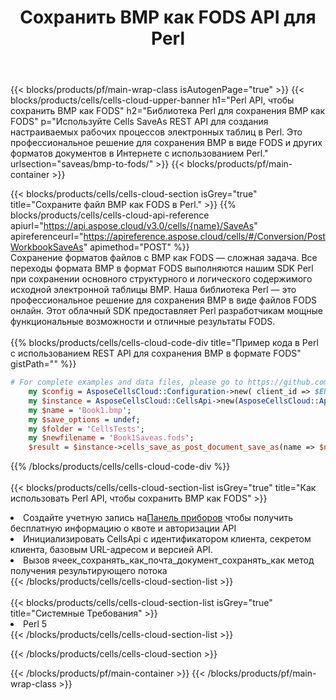 ﻿---
title:  Сохранить BMP как FODS API для Perl
description:  Использование Aspose.Cells Cloud SDK для Perl для сохранения файла формата BMP в виде файла формата FODS.
url: /ru/perl/saveas/bmp-to-fods/
---
{{< blocks/products/pf/main-wrap-class isAutogenPage="true" >}}
{{< blocks/products/cells/cells-cloud-upper-banner h1="Perl API, чтобы сохранить BMP как FODS" h2="Библиотека Perl для сохранения BMP как FODS" p="Используйте Cells SaveAs REST API для создания настраиваемых рабочих процессов электронных таблиц в Perl. Это профессиональное решение для сохранения BMP в виде FODS и других форматов документов в Интернете с использованием Perl." urlsection="saveas/bmp-to-fods/" >}}
{{< blocks/products/pf/main-container >}}

{{< blocks/products/cells/cells-cloud-section isGrey="true" title="Сохраните файл BMP как FODS в Perl." >}}
{{% blocks/products/cells/cells-cloud-api-reference apiurl="https://api.aspose.cloud/v3.0/cells/{name}/SaveAs" apireferenceurl="https://apireference.aspose.cloud/cells/#/Conversion/PostWorkbookSaveAs" apimethod="POST" %}}
<br/>
Сохранение форматов файлов с BMP как FODS — сложная задача. Все переходы формата BMP в формат FODS выполняются нашим SDK Perl при сохранении основного структурного и логического содержимого исходной электронной таблицы BMP. Наша библиотека Perl — это профессиональное решение для сохранения BMP в виде файлов FODS онлайн. Этот облачный SDK предоставляет Perl разработчикам мощные функциональные возможности и отличные результаты FODS.
<br/>
<br/>
{{% blocks/products/cells/cells-cloud-code-div title="Пример кода в Perl с использованием REST API для сохранения BMP в формате FODS" gistPath="" %}}
  
```perl
# For complete examples and data files, please go to https://github.com/aspose-cells-cloud/aspose-cells-cloud-perl/
    my $config = AsposeCellsCloud::Configuration->new( client_id => $ENV{'ProductClientId'}, client_secret => $ENV{'ProductClientSecret'});
    my $instance = AsposeCellsCloud::CellsApi->new(AsposeCellsCloud::ApiClient->new( $config));
    my $name = 'Book1.bmp';
    my $save_options = undef;
    my $folder = 'CellsTests';
    my $newfilename = 'Book1Saveas.fods';
    $result = $instance->cells_save_as_post_document_save_as(name => $name,save_options => $save_options, newfilename => $newfilename, folder => $folder);
```
  
{{% /blocks/products/cells/cells-cloud-code-div %}}
<br/>
<br/>
{{< blocks/products/cells/cells-cloud-section-list isGrey="true" title="Как использовать Perl API, чтобы сохранить BMP как FODS" >}}
<li> Создайте учетную запись на<a href="https://dashboard.aspose.cloud/">Панель приборов</a> чтобы получить бесплатную информацию о квоте и авторизации API</li>
<li>Инициализировать CellsApi с идентификатором клиента, секретом клиента, базовым URL-адресом и версией API.</li>
<li>Вызов ячеек_сохранять_как_почта_документ_сохранять_как метод получения результирующего потока</li>
{{< /blocks/products/cells/cells-cloud-section-list >}}
<br/>
<br/>
{{< blocks/products/cells/cells-cloud-section-list isGrey="true" title="Системные Требования" >}}
<li>Perl 5</li>
{{< /blocks/products/cells/cells-cloud-section-list >}}

{{< /blocks/products/cells/cells-cloud-section >}}

{{< /blocks/products/pf/main-container >}}
{{< /blocks/products/pf/main-wrap-class >}}
